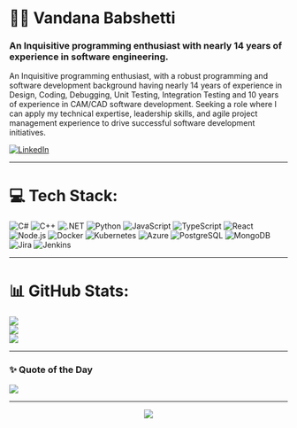 <!--
**vandana-babshetti/vandana-babshetti** is a ✨ _special_ ✨ repository because its `README.md` (this file) appears on your GitHub profile.
-->

# 👩‍💻 Vandana Babshetti

### An Inquisitive programming enthusiast with nearly 14 years of experience in software engineering.

An Inquisitive programming enthusiast, with a robust programming and software development background having nearly 14 years of experience in Design, Coding, Debugging, Unit Testing, Integration Testing and 10 years of experience in CAM/CAD software development. Seeking a role where I can apply my technical expertise, leadership skills, and agile project management experience to drive successful software development initiatives.

[![LinkedIn](https://img.shields.io/badge/LinkedIn-%230077B5.svg?logo=linkedin&logoColor=white)](https://www.linkedin.com/in/vandana-babshetti-175498140)

---

# 💻 Tech Stack:
![C#](https://img.shields.io/badge/csharp-%23239120.svg?style=for-the-badge&logo=csharp&logoColor=white)
![C++](https://img.shields.io/badge/C++-00599C?style=for-the-badge&logo=c%2B%2B&logoColor=white)
![.NET](https://img.shields.io/badge/.NET-512BD4?style=for-the-badge&logo=dotnet&logoColor=white)
![Python](https://img.shields.io/badge/python-3670A0?style=for-the-badge&logo=python&logoColor=ffdd54)
![JavaScript](https://img.shields.io/badge/javascript-%23323330.svg?style=for-the-badge&logo=javascript&logoColor=%23F7DF1E)
![TypeScript](https://img.shields.io/badge/typescript-%23007ACC.svg?style=for-the-badge&logo=typescript&logoColor=white)
![React](https://img.shields.io/badge/react-%2320232a.svg?style=for-the-badge&logo=react&logoColor=%2361DAFB)
![Node.js](https://img.shields.io/badge/node.js-6DA55F?style=for-the-badge&logo=node.js&logoColor=white)
![Docker](https://img.shields.io/badge/docker-%230db7ed.svg?style=for-the-badge&logo=docker&logoColor=white)
![Kubernetes](https://img.shields.io/badge/kubernetes-%23326ce5.svg?style=for-the-badge&logo=kubernetes&logoColor=white)
![Azure](https://img.shields.io/badge/azure-%230072C6.svg?style=for-the-badge&logo=microsoftazure&logoColor=white)
![PostgreSQL](https://img.shields.io/badge/postgres-%23316192.svg?style=for-the-badge&logo=postgresql&logoColor=white)
![MongoDB](https://img.shields.io/badge/MongoDB-%234ea94b.svg?style=for-the-badge&logo=mongodb&logoColor=white)
![Jira](https://img.shields.io/badge/jira-%230A0FFF.svg?style=for-the-badge&logo=jira&logoColor=white)
![Jenkins](https://img.shields.io/badge/jenkins-%232C5263.svg?style=for-the-badge&logo=jenkins&logoColor=white)

---

# 📊 GitHub Stats:
![](https://github-readme-stats.vercel.app/api?username=vandanababshetti&theme=gotham&hide_border=false&include_all_commits=true&count_private=true)<br/>
![](https://github-readme-streak-stats.herokuapp.com/?user=vandanababshetti&theme=gotham&hide_border=false)<br/>
![](https://github-readme-stats.vercel.app/api/top-langs/?username=vandanababshetti&theme=gotham&hide_border=false&layout=compact)


---

### ✨ Quote of the Day
![](https://quotes-github-readme.vercel.app/api?type=horizontal&theme=radical)

---

<p align="center">
  <img src="https://capsule-render.vercel.app/api?type=waving&color=gradient&height=90&section=footer"/>
</p>
